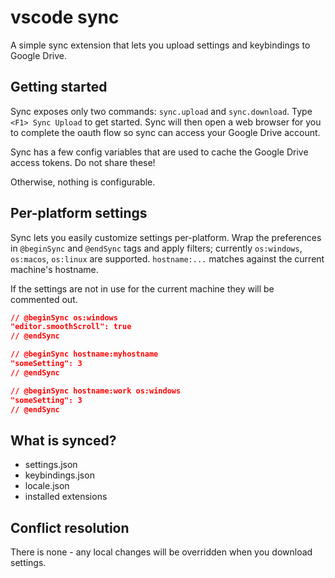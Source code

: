 # vscode sync

A simple sync extension that lets you upload settings and keybindings to
Google Drive.

## Getting started

Sync exposes only two commands: `sync.upload` and `sync.download`. Type `<F1>
Sync Upload` to get started. Sync will then open a web browser for you to
complete the oauth flow so sync can access your Google Drive account.

Sync has a few config variables that are used to cache the Google Drive
access tokens. Do not share these!

Otherwise, nothing is configurable.

## Per-platform settings

Sync lets you easily customize settings per-platform. Wrap the preferences in
`@beginSync` and `@endSync` tags and apply filters; currently `os:windows`,
`os:macos`, `os:linux` are supported. `hostname:...` matches against the
current machine's hostname.

If the settings are not in use for the current machine they will be commented
out.

```json
// @beginSync os:windows
"editor.smoothScroll": true
// @endSync

// @beginSync hostname:myhostname
"someSetting": 3
// @endSync

// @beginSync hostname:work os:windows
"someSetting": 3
// @endSync
```

## What is synced?

- settings.json
- keybindings.json
- locale.json
- installed extensions

## Conflict resolution

There is none - any local changes will be overridden when you download
settings.